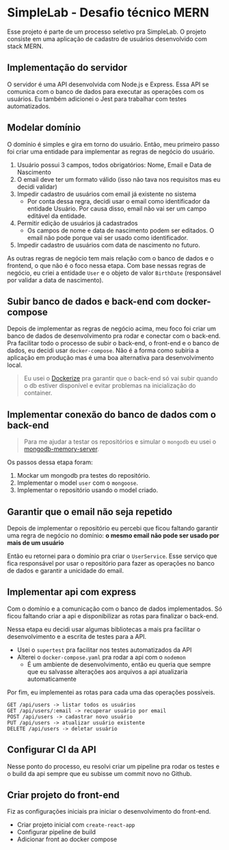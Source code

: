 # SimpleLab - Desafio técnico MERN

Esse projeto é parte de um processo seletivo pra SimpleLab. O projeto consiste em uma aplicação de cadastro de usuários desenvolvido com stack MERN.

## Implementação do servidor

O servidor é uma API desenvolvida com Node.js e Express. Essa API se comunica com o banco de dados para executar as operações com os usuários. Eu também adicionei o Jest para trabalhar com testes automatizados.

## Modelar domínio

O domínio é simples e gira em torno do usuário. Então, meu primeiro passo foi criar uma entidade para implementar as regras de negócio do usuário.

1. Usuário possui 3 campos, todos obrigatórios: Nome, Email e Data de Nascimento
2. O email deve ter um formato válido (isso não tava nos requisitos mas eu decidi validar)
3. Impedir cadastro de usuários com email já existente no sistema
   - Por conta dessa regra, decidi usar o email como identificador da entidade Usuário. Por causa disso, email não vai ser um campo editável da entidade.
4. Permitir edição de usuários já cadastrados
   - Os campos de nome e data de nascimento podem ser editados. O email não pode porque vai ser usado como identificador.
5. Impedir cadastro de usuários com data de nascimento no futuro.

As outras regras de negócio tem mais relação com o banco de dados e o frontend, o que não é o foco nessa etapa. Com base nessas regras de negócio, eu criei a entidade `User` e o objeto de valor `BirthDate` (responsável por validar a data de nascimento).

## Subir banco de dados e back-end com docker-compose

Depois de implementar as regras de negócio acima, meu foco foi criar um banco de dados de desenvolvimento pra rodar e conectar com o back-end. Pra facilitar todo o processo de subir o back-end, o front-end e o banco de dados, eu decidi usar `docker-compose`. Não é a forma como subiria a aplicação em produção mas é uma boa alternativa para desenvolvimento local.

> Eu usei o [Dockerize](https://github.com/jwilder/dockerize) pra garantir que o back-end só vai subir quando o db estiver disponível e evitar problemas na inicialização do container.

## Implementar conexão do banco de dados com o back-end

> Para me ajudar a testar os repositórios e simular o `mongodb` eu usei o [mongodb-memory-server](https://www.npmjs.com/package/mongodb-memory-server).

Os passos dessa etapa foram:

1. Mockar um mongodb pra testes do repositório.
2. Implementar o model `user` com o `mongoose`.
3. Implementar o repositório usando o model criado.

## Garantir que o email não seja repetido

Depois de implementar o repositório eu percebi que ficou faltando garantir uma regra de negócio no domínio: **o mesmo email não pode ser usado por mais de um usuário**

Então eu retornei para o domínio pra criar o `UserService`. Esse serviço que fica responsável por usar o repositório para fazer as operações no banco de dados e garantir a unicidade do email.

## Implementar api com express

Com o domínio e a comunicação com o banco de dados implementados. Só ficou faltando criar a api e disponibilizar as rotas para finalizar o back-end.

Nessa etapa eu decidi usar algumas bibliotecas a mais pra facilitar o desenvolvimento e a escrita de testes para a API.

- Usei o `supertest` pra facilitar nos testes automatizados da API
- Alterei o `docker-compose.yaml` pra rodar a api com o `nodemon`
  - É um ambiente de desenvolvimento, então eu queria que sempre que eu salvasse alterações aos arquivos a api atualizaria automaticamente

Por fim, eu implementei as rotas para cada uma das operações possíveis.

```
GET /api/users -> listar todos os usuários
GET /api/users/:email -> recuperar usuário por email
POST /api/users -> cadastrar novo usuário
PUT /api/users -> atualizar usuário existente
DELETE /api/users -> deletar usuário
```

## Configurar CI da API

Nesse ponto do processo, eu resolvi criar um pipeline pra rodar os testes e o build da api sempre que eu subisse um commit novo no Github.

## Criar projeto do front-end

Fiz as configurações iniciais pra iniciar o desenvolvimento do front-end.

- Criar projeto inicial com `create-react-app`
- Configurar pipeline de build
- Adicionar front ao docker compose
